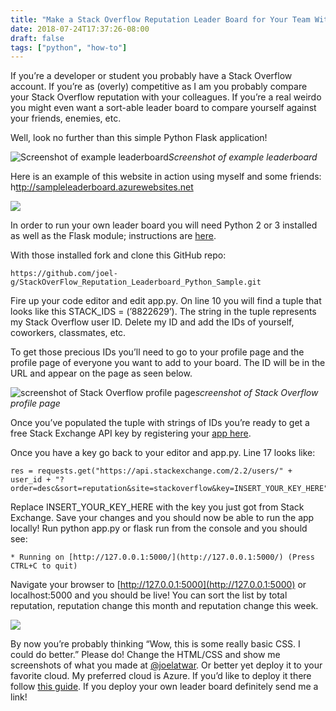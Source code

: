 ```yaml
---
title: "Make a Stack Overflow Reputation Leader Board for Your Team With Python"
date: 2018-07-24T17:37:26-08:00
draft: false
tags: ["python", "how-to"]
---
```



If you’re a developer or student you probably have a Stack Overflow account. If you’re as (overly) competitive as I am you probably compare your Stack Overflow reputation with your colleagues. If you’re a real weirdo you might even want a sort-able leader board to compare yourself against your friends, enemies, etc.

Well, look no further than this simple Python Flask application!

![Screenshot of example leaderboard](https://cdn-images-1.medium.com/max/3466/1*qg-vCU1lPgw52ERBAgGCVQ.png)*Screenshot of example leaderboard*

Here is an example of this website in action using myself and some friends: h[ttp://sampleleaderboard.azurewebsites.net](https://sampleleaderboard.azurewebsites.net)

![](https://cdn-images-1.medium.com/max/2000/0*wQC_pl8sqXkPcLvR.png)

In order to run your own leader board you will need Python 2 or 3 installed as well as the Flask module; instructions are [here](https://flask.pocoo.org/docs/1.0/installation/).

With those installed fork and clone this GitHub repo:

    https://github.com/joel-g/StackOverFlow_Reputation_Leaderboard_Python_Sample.git

Fire up your code editor and edit app.py. On line 10 you will find a tuple that looks like this STACK_IDS = (’8822629’). The string in the tuple represents my Stack Overflow user ID. Delete my ID and add the IDs of yourself, coworkers, classmates, etc.

To get those precious IDs you’ll need to go to your profile page and the profile page of everyone you want to add to your board. The ID will be in the URL and appear on the page as seen below.

![screenshot of Stack Overflow profile page](https://cdn-images-1.medium.com/max/2700/1*8ILjDo0u1CSeMW24DGLUkg.png)*screenshot of Stack Overflow profile page*

Once you’ve populated the tuple with strings of IDs you’re ready to get a free Stack Exchange API key by registering your [app here](https://stackapps.com/apps/oauth/register).

Once you have a key go back to your editor and app.py. Line 17 looks like:

    res = requests.get("https://api.stackexchange.com/2.2/users/" + user_id + "?order=desc&sort=reputation&site=stackoverflow&key=INSERT_YOUR_KEY_HERE"

Replace INSERT_YOUR_KEY_HERE with the key you just got from Stack Exchange. Save your changes and you should now be able to run the app locally! Run python app.py or flask run from the console and you should see:

    * Running on [http://127.0.0.1:5000/](http://127.0.0.1:5000/) (Press CTRL+C to quit)

Navigate your browser to [http://127.0.0.1:5000](http://127.0.0.1:5000) or localhost:5000 and you should be live! You can sort the list by total reputation, reputation change this month and reputation change this week.

![](https://cdn-images-1.medium.com/max/5988/1*fIAprPHEwSOYszZGnSADXg.png)

By now you’re probably thinking “Wow, this is some really basic CSS. I could do better.” Please do! Change the HTML/CSS and show me screenshots of what you made at [@joelatwar](https://twitter.com/joelatwar). Or better yet deploy it to your favorite cloud. My preferred cloud is Azure. If you’d like to deploy it there follow [this guide](https://prmadi.com/running-flask-app-with-httpplatformhandler-in-azure-app-services/). If you deploy your own leader board definitely send me a link!
